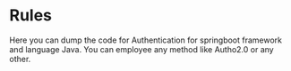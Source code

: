 # Rules
Here you can dump the code for Authentication for springboot framework and language Java.
You can employee any method like Autho2.0 or any other.
